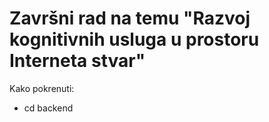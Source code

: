 # Završni rad na temu "Razvoj kognitivnih usluga u prostoru Interneta stvar"

Kako pokrenuti:
- cd backend
